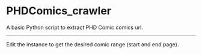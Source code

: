 # PHDComics_crawler
A basic Python script to extract PHD Comic comics url.

----

Edit the instance to get the desired comic range (start and end page).
